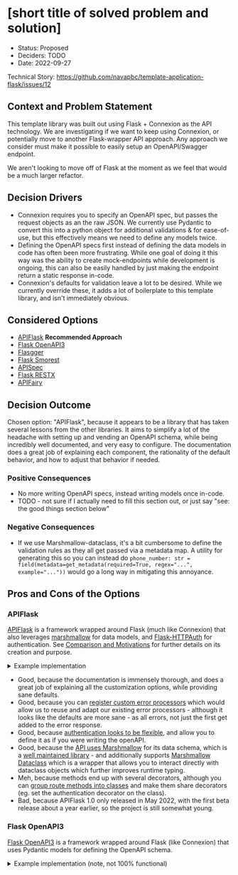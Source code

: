 # [short title of solved problem and solution]

* Status: Proposed
* Deciders: TODO
* Date: 2022-09-27

Technical Story: https://github.com/navapbc/template-application-flask/issues/12

## Context and Problem Statement

This template library was built out using Flask + Connexion as the API technology. We are investigating if we want to keep using Connexion, or potentially move to another Flask-wrapper API approach. Any approach we consider must make it possible to easily setup an OpenAPI/Swagger endpoint.

We aren't looking to move off of Flask at the moment as we feel that would be a much larger refactor.

## Decision Drivers

* Connexion requires you to specify an OpenAPI spec, but passes the request objects as an the raw JSON. We currently use Pydantic to convert this into a python object for additional validations & for ease-of-use, but this effectively means we need to define any models twice.
* Defining the OpenAPI specs first instead of defining the data models in code has often been more frustrating. While one goal of doing it this way was the ability to create mock-endpoints while development is ongoing, this can also be easily handled by just making the endpoint return a static response in-code.
* Connexion's defaults for validation leave a lot to be desired. While we currently override these, it adds a lot of boilerplate to this template library, and isn't immediately obvious.

## Considered Options

* [APIFlask](#apiflask) **Recommended Approach**
* [Flask OpenAPI3](#flask-openapi3)
* [Flasgger](#flasgger)
* [Flask Smorest](#flask-smorest)
* [APISpec](#apispec)
* [Flask RESTX](#flask-restx)
* [APIFairy](#apifairy)

## Decision Outcome

Chosen option: "APIFlask", because it appears to be a library that has taken several lessons from the other libraries. It aims to simplify a lot of the headache with setting up and vending an OpenAPI schema, while being incredibly well documented, and very easy to configure. The documentation does a great job of explaining each component, the rationality of the default behavior, and how to adjust that behavior if needed.

### Positive Consequences <!-- optional -->

* No more writing OpenAPI specs, instead writing models once in-code.
* TODO - not sure if I actually need to fill this section out, or just say "see: the good things section below"

### Negative Consequences <!-- optional -->

* If we use Marshmallow-dataclass, it's a bit cumbersome to define the validation rules as they all get passed via a metadata map. A utility for generating this so you can instead do `phone_number: str = field(metadata=get_metadata(required=True, regex="...", example="..."))` would go a long way in mitigating this annoyance.

## Pros and Cons of the Options

### APIFlask

[APIFlask](https://apiflask.com/openapi/) is a framework wrapped around Flask (much like Connexion) that also leverages [marshmallow](https://github.com/marshmallow-code/marshmallow) for data models, and [Flask-HTTPAuth](https://github.com/miguelgrinberg/flask-httpauth) for authentication. See [Comparison and Motivations](https://apiflask.com/comparison/) for further details on its creation and purpose.

<details>
<summary>Example implementation</summary>

```py
from datetime import date
from typing import Optional

from apiflask import APIFlask, Schema, abort
from apiflask.fields import Date, Integer, String
from apiflask.validators import Regexp

app = APIFlask(__name__)

class User(Schema):
    name: str = String(required=True)
    phone_number: str = String(
        required=True,
        validate=Regexp("^([0-9]|\*){3}\-([0-9]|\*){3}\-[0-9]{4}$"),
        metadata={"example": "123-456-7890"},
    )
    date_of_birth: Optional[date] = Date(required=False)
class UserOut(User):
    user_id = Integer()


users = {
    1: User.from_dict(
        {"name": "Bob Smith", "phone_number": "123-456-7890", "date_of_birth": "2000-01-01"}
    )
}


@app.get("/user/<int:user_id>")
@app.output(UserOut)
def get_user(user_id: int):
    if user_id not in users:
        abort(404)

    return users[user_id]

@app.post("/user")
@app.input(User)
@app.output(UserOut)
def create_user(data: dict):
    user = User.from_dict(data)
    next_id = max(users.keys()) + 1
    user.user_id = next_id

    users[next_id] = user
    return user

if __name__ == "__main__":
    app.run(port=8080)
```

Alternatively, if using Marshmallow Dataclasses, you can do the following to be able to work with the schema as dataclass objects.
```py
from marshmallow_dataclass import dataclass as marshmallow_dataclass

# Same app setup and run as before, just showing the small difference

@marshmallow_dataclass
class User:
    user_id: Optional[int]
    name: str = field(metadata={"required": True})
    phone_number: str = field(metadata={
        "required": True,
        "validate":Regexp("^([0-9]|\*){3}\-([0-9]|\*){3}\-[0-9]{4}$"),
        "metadata":{"example": "123-456-7890"},
    })
    date_of_birth: date = field(metadata={"required":False})

@app.post("/user")
@app.input(User.Schema)
@app.output(User.Schema)
def create_user(user: User):
    next_id = max(users.keys()) + 1
    user.user_id = next_id

    users[next_id] = user
    return user
```
</details>

* Good, because the documentation is immensely thorough, and does a great job of explaining all the customization options, while providing sane defaults.
* Good, because you can [register custom error processors](https://apiflask.com/error-handling/#custom-error-response-processor) which would allow us to reuse and adapt our existing error processors - although it looks like the defaults are more sane - as all errors, not just the first get added to the error response.
* Good, because [authentication looks to be flexible](https://apiflask.com/authentication/), and allow you to define it as if you were writing the openAPI.
* Good, because the [API uses Marshmallow](https://apiflask.com/schema/) for its data schema, which is a [well maintained library](https://github.com/marshmallow-code/marshmallow) - and additionally supports [Marshmallow Dataclass](https://apiflask.com/schema/#use-dataclass-as-data-schema) which is a wrapper that allows you to interact directly with dataclass objects which further improves runtime typing.
* Meh, because methods end up with several decorators, although you can [group route methods into classes](https://apiflask.com/usage/#use-class-based-views) and make them share decorators (eg. set the authentication decorator on the class).
* Bad, because APIFlask 1.0 only released in May 2022, with the first beta release about a year earlier, so the project is still somewhat young.


### Flask OpenAPI3

[Flask OpenAPI3](https://luolingchun.github.io/flask-openapi3/) is a framework wrapped around Flask (like Connexion) that uses Pydantic models for defining the OpenAPI schema.

<details>
<summary>Example implementation (note, not 100% functional)</summary>

```py
from datetime import date
from typing import Optional

from flask import abort
from flask_openapi3 import Info, OpenAPI, Tag
from pydantic import BaseModel, Field

info = Info(title="title", version="1.0.0")
tag = Tag(name="User")

app = OpenAPI(__name__)


class UserPath(BaseModel):
    user_id: int


class UserBody(BaseModel):
    name: str = Field(..., description="Name")
    phone_number: str = Field(
        ..., regex="^([0-9]|\*){3}\-([0-9]|\*){3}\-[0-9]{4}$", example="123-456-7890"
    )
    date_of_birth: Optional[date]


class UserOut(UserBody):
    user_id: int


users = {
    1: UserBody.parse_obj(
        {"name": "Bob Smith", "phone_number": "123-456-7890", "date_of_birth": "2000-01-01"}
    )
}


@app.get("/user/<int:user_id>", responses={"200": UserOut}, tags=[tag])
def get_user(path: UserPath):
    if path.user_id not in users:
        abort(404)

    return users[path.user_id].dict()


@app.post("/user", responses={"200": UserOut}, tags=[tag])
def create_user(body: UserBody):
    next_id = max(users.keys()) + 1
    body.user_id = next_id

    users[next_id] = body
    return body.dict()


if __name__ == "__main__":
    app.run(port=8080)
```

</summary>

* Good, because the API model definitions use Pydantic, which is a well-supported library we are already familiar with.
* Good, because the API definitions are minimal and pretty intuitive to read.
* Bad, because the documentation isn't fully detailed, and the errors that occur when trying to get the API running aren't very clear. In ~30 minutes of debugging, I hadn't figured out how to get the API to fully run.
* Bad, while it generates swagger docs, and can display example responses, it doesn't appear that you can specify example requests or parameters. This effectively makes swagger unusable.
* Bad, because it appears that the library is primarily [maintained by one person](https://github.com/luolingchun/flask-openapi3/commits/master), and appears to still be going through early implementation fixes.

### Flasgger

[Flasgger](https://github.com/flasgger/flasgger) is a library that runs adjacent to your Flask app to vend a swagger endpoint. 

Note that Flasgger has several different ways to define the schema. This specifically looked at only the approaches that defined the OpenAPI models in code, as the other approaches amount to defining your own OpenAPI schema (either as a yaml file, or as a comment on the function), which is virtually the same as how connexion works, so would provide no benefit to do.

[A tool](https://github.com/flasgger/flasgger/blob/master/examples/apispec_example.py) exists for generating the docs for Flasgger from the APISpec definitions (see that section for APISpec details), so we could combine the two if desired.

No example implementation as the ones presented in the docs didn't actually function out-of-the-box.

* Good, because there is a lot of variety in how you setup your schema, although most require defining the JSON/YAML yourself.
* Bad, because the non-JSON/YAML approaches don't appear to be the main purpose of this API, and little documentation/examples exists regarding their usage.
* Bad, because it seems the approach for running using [Marshmallow for the schema](https://github.com/flasgger/flasgger#using-marshmallow-schemas) isn't valid anymore as the parameters that Flask takes in don't match the example. From reading various other docs, Flask seems to have had a major version update that changed it a bit in recent years, so that is likely the cause.

### Flask Smorest

[Flask Smorest](https://github.com/marshmallow-code/flask-smorest) (formerly flask-rest-api).

<details>
<summary>Example implementation (Note this uses Flask's Blueprint approach which several other approaches here also support):</summary>

```py
from datetime import date

from flask import Flask
from flask.views import MethodView
from flask_smorest import Api, Blueprint, abort
from marshmallow import Schema, fields
from marshmallow.validate import Regexp

app = Flask(__name__)
app.config["API_TITLE"] = "Example API"
app.config["API_VERSION"] = "v1"
app.config["OPENAPI_VERSION"] = "3.0.2"
app.config["OPENAPI_URL_PREFIX"] = "/"
app.config["OPENAPI_SWAGGER_UI_PATH"] = "/swagger-ui"
app.config["OPENAPI_SWAGGER_UI_URL"] = "https://cdn.jsdelivr.net/npm/swagger-ui-dist/"
api = Api(app)


class User(Schema):
    name: str = fields.String(required=True)
    phone_number: str = fields.String(
        required=True,
        validate=Regexp("^([0-9]|\*){3}\-([0-9]|\*){3}\-[0-9]{4}$"),
        metadata={"example": "123-456-7890"},
    )
    date_of_birth: date = fields.Date(required=False)


class UserOut(User):
    user_id = fields.Integer()


users = {
    1: UserOut.from_dict(
        {"name": "Bob Smith", "phone_number": "123-456-7890", "date_of_birth": date(2000, 1, 1)}
    )
}

user_blp = Blueprint("user", "user", url_prefix="/user")


@user_blp.route("/<int:user_id>")
class UserById(MethodView):
    @user_blp.response(200, UserOut)
    def get(self, user_id: int):
        if user_id not in users:
            abort(404)

        return users[user_id]


@user_blp.route("/")
class UserView(MethodView):
    @user_blp.arguments(User)
    @user_blp.response(201, UserOut)
    def post(self, data: dict):
        user = User.from_dict(data)
        next_id = max(users.keys()) + 1
        user.user_id = next_id

        users[next_id] = user
        return user


api.register_blueprint(user_blp)
if __name__ == "__main__":
    app.run(port=8080)
```

</details>

* Good, because the API uses Marshmallow for its data schema, which is a [well maintained library](https://github.com/marshmallow-code/marshmallow) - it's in the same project.
* Good, because it is fairly straightforward and just seems to work as expected.
* Bad, because the documentation is pretty minimal beyond getting openapi running. Seems like this is just an openapi wrapper with no other additional features.
* Bad, because it is pretty barebones. It just sets up a swagger endpoint and does the object validation, but doesn't handle anything beyond that regarding authentication.

### APISpec

[APISpec](https://apispec.readthedocs.io/en/latest/index.html) is a utility for generating an OpenAPI spec from Marshmallow models, but does not actually run a swagger endpoint, or do any validation itself. It ONLY could be used for generating the spec.

<details>
<summary>Example implementation (This only generates swagger docs, but doesn't display them):</summary>

```py
from datetime import date

from apispec import APISpec
from apispec.ext.marshmallow import MarshmallowPlugin
from apispec_webframeworks.flask import FlaskPlugin
from flask import Flask, abort
from marshmallow import Schema, fields
from marshmallow.validate import Regexp

spec = APISpec(
    title="Example API",
    version="1.0.0",
    openapi_version="3.0.2",
    plugins=[FlaskPlugin(), MarshmallowPlugin()],
)

spec.path

app = Flask(__name__)


class UserPath(Schema):
    user_id: fields.Int()


class User(Schema):
    name: str = fields.String(required=True)
    phone_number: str = fields.String(
        required=True,
        validate=Regexp("^([0-9]|\*){3}\-([0-9]|\*){3}\-[0-9]{4}$"),
        metadata={"example": "123-456-7890"},
    )
    date_of_birth: date = fields.Date(required=False)


class UserOut(User):
    user_id = fields.Integer()


# Register the schema
spec.components.schema("UserPath", schema=UserPath)
spec.components.schema("User", schema=User)
spec.components.schema("UserOut", schema=UserOut)

users = {
    1: UserOut.from_dict(
        {"name": "Bob Smith", "phone_number": "123-456-7890", "date_of_birth": date(2000, 1, 1)}
    )
}


@app.get("/user/<int:user_id>")
def get_user(user_id: int):
    """Get User
    ---
    get:
        parameters:
        - in: path
          schema: UserPath
        responses:
          200:
             content:
                application/json:
                   schema: UserOut
    """
    if user_id not in users:
        abort(404)

    return users[user_id]


@app.post("/user")
def create_user(data: dict):
    """Create user
    ---
    post:
        content:
            application/json:
                schema: User
        responses:
            200:
                content:
                    application/json:
                        schema: UserOut


    """
    user = User.from_dict(data)
    next_id = max(users.keys()) + 1
    user.user_id = next_id

    users[next_id] = user
    return user


if __name__ == "__main__":
    with app.test_request_context():
        spec.path(view=get_user)
        spec.path(view=create_user)
        print(spec.to_yaml())
    app.run(port=8080)
```
</details>

* Good, because the API uses Marshmallow for its data schema, which is a [well maintained library](https://github.com/marshmallow-code/marshmallow) - it's in the same project.
* Good, because it gives a lot of flexibility for defining the OpenAPI docs, [including security](https://apispec.readthedocs.io/en/latest/special_topics.html#documenting-security-schemes).
* Bad, because you still have to specify some of the OpenAPI docs as a comment on the function. The primary gain is being able to use Marshmallow to define the schema models, but the routes are still largely yaml.
* Bad, because apispec doesn't actually run the swagger docs, it just generates them. You would need to use one of the other approaches here in tandem.

### Flask RESTX

[Flask RESTX](https://github.com/python-restx/flask-restx) (a fork of Flask-RESTPlus) is a library that runs adjacent to Flask that helps standup a swagger endpoint for your app.

<details>
<summary>Example implementation</summary>

```py
from datetime import date

from flask import Flask, abort
from flask_restx import Api, Resource, fields
from marshmallow.validate import Regexp

app = Flask(__name__)
api = Api(app, version="1.0", title="Example API", description="API description")

user_namespace = api.namespace("user", description="User namespace")

user_dict = {
    "name": fields.String(required=True),
    "phone_number": fields.String(
        required=True,
        # The below 2 don't work at all - not actually using Marshmallow(?)
        validate=Regexp("^([0-9]|\*){3}\-([0-9]|\*){3}\-[0-9]{4}$"),
        metadata={"example": "123-456-7890"},
    ),
    "date_of_birth": fields.Date(required=False),
}
user_model = api.model("User", user_dict)

user_out_model = api.model("UserOut", user_dict.copy() | {"user_id": fields.Integer()})


users = {
    1: ({"name": "Bob Smith", "phone_number": "123-456-7890", "date_of_birth": date(2000, 1, 1)})
}


@user_namespace.route("/<int:id>")
@user_namespace.response(404, "User not found")
@user_namespace.param("user_id", "The user ID")
class UserById(Resource):
    @user_namespace.doc("get_user")
    @user_namespace.marshal_with(user_model)
    def get(self, user_id: int):
        if user_id not in users:
            abort(404)

        return users[user_id]


@user_namespace.route("/")
class UserResource(Resource):
    @user_namespace.doc("user_post")
    @user_namespace.expect(user_model)
    @user_namespace.marshal_with(user_out_model, code=201)
    def post(self):
        print(api.payload)
        user = api.payload
        next_id = max(users.keys()) + 1
        user["user_id"] = next_id

        users[next_id] = user
        return user


if __name__ == "__main__":
    app.run(port=8080)
```
</details>

* Good, because the way it organizes namespaces (ie. tags), and parameters is intuitive and fairly readable.
* Good, because it provides implicit [masking logic](https://flask-restx.readthedocs.io/en/latest/mask.html) that makes masking responses easy which is helpful when working with PII.
* Bad, because while you define a model, you define it as a dictionary, not a class, and thus end up working with just dictionaries. If we wanted any well-structured classes, we'd need to define that separately.
* Bad, because they have an entire section of documention about [request parsing](https://flask-restx.readthedocs.io/en/latest/parsing.html) that is deprecated - and seems to have been replaced quite some time ago (not well maintained?).
* Bad, because the last release was a over a year ago, and there have only been a very small number of commits this year.


### APIFairy

[APIFairy](https://apifairy.readthedocs.io/) is a library that runs adjacent to Flask and creates a Swagger endpoint from various models including SQLAlchemy and Marshmallow.

<details>
<summary>Example implementation</summary>

```py
from datetime import date

from apifairy import APIFairy, body, response
from flask import Flask, abort
from marshmallow import Schema, fields
from marshmallow.validate import Regexp

app = Flask(__name__)
app.config["APIFAIRY_TITLE"] = "Project Title"
app.config["APIFAIRY_VERSION"] = "1.0"
app.config["APIFAIRY_UI"] = "swagger_ui"


class BaseSchema(Schema):
    def jsonify(self, schema_obj):
        # This is probably not right at all,
        # but the docs claimed Marshmallow
        # objects should "just work", and they don't.
        out_json = {}
        for k in schema_obj._declared_fields.keys():
            out_json[k] = getattr(schema_obj, k)

        return out_json


class UserSchema(BaseSchema):
    name: str = fields.String(required=True)
    phone_number: str = fields.String(
        required=True,
        validate=Regexp("^([0-9]|\*){3}\-([0-9]|\*){3}\-[0-9]{4}$"),
        metadata={"example": "123-456-7890"},
    )
    date_of_birth: date = fields.Date(required=False)


class UserOutSchema(UserSchema):
    user_id = fields.Integer()


users = {
    1: UserOutSchema.from_dict(
        {
            "user_id": 1,
            "name": "Bob Smith",
            "phone_number": "123-456-7890",
            "date_of_birth": "2000-01-01",
        }
    )
}


@app.get("/user/<int:user_id>")
@response(UserOutSchema)
def get_user(user_id: int):
    if user_id not in users:
        abort(404)

    return users[user_id]


@app.post("/user")
@body(UserSchema)
@response(UserOutSchema)
def create_user(data: dict):
    next_id = max(users.keys()) + 1

    data["user_id"] = next_id
    user = UserOutSchema.from_dict(data)
    users[next_id] = user

    return user


if __name__ == "__main__":
    apifairy = APIFairy(app)
    app.run(port=8080)

```
</details>

* Good, because the API uses Marshmallow for its data schema, which is a [well maintained library](https://github.com/marshmallow-code/marshmallow).
* Good, because the decorators are named fairly intuitively and help make the methods clearer.
* Bad, because it insists Marshmallow "just works" but.. doesn't (see the hacky `jsonify` I had to do in the example). The very unhelpful error messages it gave about `jsonify` not existing were very frustrating.
* Bad, because the documentation doesn't have any fully working examples making it difficult to figure out a minimal viable implementation. It is written as if you're adjusting a fully-formed Marshmallow-based Flask app, and not starting from scratch.
* Bad, because there doesn't appear to be a ton of support - no questions posted anywhere, and only one article about it.

